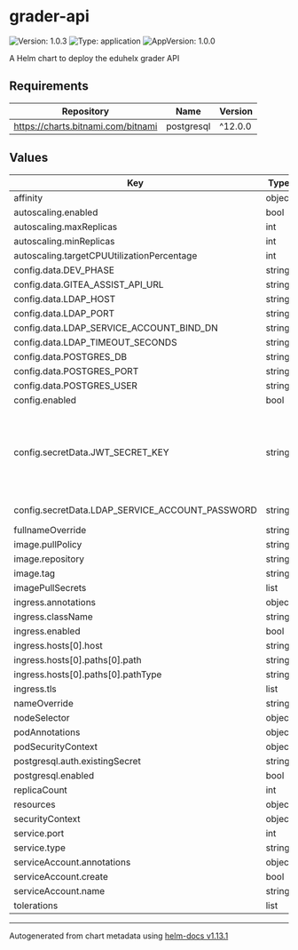 # grader-api

![Version: 1.0.3](https://img.shields.io/badge/Version-1.0.3-informational?style=flat-square) ![Type: application](https://img.shields.io/badge/Type-application-informational?style=flat-square) ![AppVersion: 1.0.0](https://img.shields.io/badge/AppVersion-1.0.0-informational?style=flat-square)

A Helm chart to deploy the eduhelx grader API

## Requirements

| Repository | Name | Version |
|------------|------|---------|
| https://charts.bitnami.com/bitnami | postgresql | ^12.0.0 |

## Values

| Key | Type | Default | Description |
|-----|------|---------|-------------|
| affinity | object | `{}` |  |
| autoscaling.enabled | bool | `false` |  |
| autoscaling.maxReplicas | int | `100` |  |
| autoscaling.minReplicas | int | `1` |  |
| autoscaling.targetCPUUtilizationPercentage | int | `80` |  |
| config.data.DEV_PHASE | string | `"dev"` |  |
| config.data.GITEA_ASSIST_API_URL | string | `"<change-me>"` |  |
| config.data.LDAP_HOST | string | `"ldap.unc.edu"` |  |
| config.data.LDAP_PORT | string | `"636"` |  |
| config.data.LDAP_SERVICE_ACCOUNT_BIND_DN | string | `"cn=unc:app:renci:eduhelx,ou=Applications,dc=unc,dc=edu"` |  |
| config.data.LDAP_TIMEOUT_SECONDS | string | `"5"` |  |
| config.data.POSTGRES_DB | string | `"postgres"` |  |
| config.data.POSTGRES_PORT | string | `"5432"` |  |
| config.data.POSTGRES_USER | string | `"postgres"` |  |
| config.enabled | bool | `true` |  |
| config.secretData.JWT_SECRET_KEY | string | `"<change-me>"` | # E.g. run `secrets.token_urlsafe(64)` in a Python 3 shell to generate this value. The JWT secret key is a private key used to sign/verify that a JWT is issued by the server. |
| config.secretData.LDAP_SERVICE_ACCOUNT_PASSWORD | string | `"<change-me>"` | The account password for the LDAP service |
| fullnameOverride | string | `""` |  |
| image.pullPolicy | string | `"Always"` |  |
| image.repository | string | `"containers.renci.org/helxplatform/grader-api"` |  |
| image.tag | string | `"latest"` |  |
| imagePullSecrets | list | `[]` |  |
| ingress.annotations | object | `{}` |  |
| ingress.className | string | `""` |  |
| ingress.enabled | bool | `false` |  |
| ingress.hosts[0].host | string | `"chart-example.local"` |  |
| ingress.hosts[0].paths[0].path | string | `"/"` |  |
| ingress.hosts[0].paths[0].pathType | string | `"ImplementationSpecific"` |  |
| ingress.tls | list | `[]` |  |
| nameOverride | string | `""` |  |
| nodeSelector | object | `{}` |  |
| podAnnotations | object | `{}` |  |
| podSecurityContext | object | `{}` |  |
| postgresql.auth.existingSecret | string | `"grader-api-postgresql"` |  |
| postgresql.enabled | bool | `true` |  |
| replicaCount | int | `1` |  |
| resources | object | `{}` |  |
| securityContext | object | `{}` |  |
| service.port | int | `8000` |  |
| service.type | string | `"ClusterIP"` |  |
| serviceAccount.annotations | object | `{}` |  |
| serviceAccount.create | bool | `true` |  |
| serviceAccount.name | string | `""` |  |
| tolerations | list | `[]` |  |

----------------------------------------------
Autogenerated from chart metadata using [helm-docs v1.13.1](https://github.com/norwoodj/helm-docs/releases/v1.13.1)
